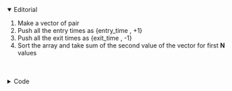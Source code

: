 <details open>
	<summary>Editorial</summary>
	<ol>
		<li>Make a vector of pair</li>
		<li>Push all the entry times as {entry_time , +1}</li>
		<li>Push all the exit times as {exit_time , -1}</li>
		<li>Sort the array and take sum of the second value of the vector for first <strong>N</strong> values</li>
	</ol>
	<br>

</details>
<br>
<details>
	<summary>Code</summary>
	
	#include<bits/stdc++.h>
	#define ll long long
	#define vcll vector<ll>
	using namespace std;
	 
	void init() {
	#ifndef ONLINE_JUDGE
		freopen("input.txt", "r", stdin);
		freopen("output.txt", "w", stdout);
	#endif
	}
	 
	int main() {
		init();
		ios_base::sync_with_stdio(false); cin.tie(NULL);
	 
		ll n;
		cin >> n;
		vector<pair<ll, ll>> a;
	 
		for (ll i = 0; i < n; i++) {
			ll x , y;
			cin >> x >> y;
			a.push_back({x, 1});
			a.push_back({y, -1});
		}
	 
		sort(a.begin() , a.end());
	 
		ll mx , sum;
		sum = mx = 0;
		for (auto person : a) {
			sum += person.second;
			mx = max(sum , mx);
		}
		if (mx < 0)
			mx = 0;
		cout << mx;
	 
	}

</details>
